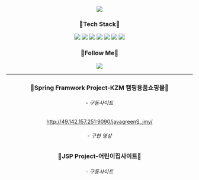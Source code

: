 <div align="center">
  <p>
    <img src="https://capsule-render.vercel.app/api?type=waving&&color=gradient&height=200&section=header&text=Welcome&fontSize=60&fontAlignY=38" />
  </p>
  <div class="center">
    <h3>🌳Tech Stack🌳</h3>   
    <img src="https://img.shields.io/badge/Java-ED8B00?style=flat-square&logo=java&logoColor=white"/>
    <img src="https://img.shields.io/badge/CSS3-1572B6?style=flat-square&logo=css3&logoColor=white"/>
    <img src="https://img.shields.io/badge/Spring-6DB33F?style=flat-square&logo=spring&logoColor=white"/>
    <img src="https://img.shields.io/badge/HTML5-E34F26?style=flat-square&logo=html5&logoColor=white"/>
    <img src="https://img.shields.io/badge/jQuery-0769AD?style=flat-square&logo=jquery&logoColor=white"/>
    <img src="https://img.shields.io/badge/JavaScript-F7DF1E?style=flat-square&logo=JavaScript&logoColor=white"/>
    <img src="https://img.shields.io/badge/MySQL-4479A1?style=flat-square&logo=MySQL&logoColor=white"/>
  </div>
  <div>
    <h3>🌼Follow Me🌼</h3>   
    <a href="mailto:jmy4197@gmail.com"><img src="https://img.shields.io/badge/Gmail-d14836?style=flat-square&logo=Gmail&logoColor=white&link=mailto:jmy4197@gmail.com"/></a>
  </div>
  <hr/>
  <div>
    <h3>🌹Spring Framwork Project-KZM 캠핑용품쇼핑몰🌹</h3>
    <h6>- 구동사이트</h6>
    <a href="http://49.142.157.251:9090/javagreenS_jmy/">http://49.142.157.251:9090/javagreenS_jmy/</a>
    <h6>- 구현 영상</h6>
  </div>  
  <div>
    <h3>🌻JSP Project-어린이집사이트🌻</h3>
    <h6>- 구동사이트</h6>
    <br/>
  </div>  
</div>  
